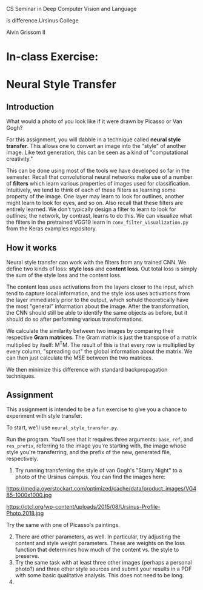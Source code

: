 CS Seminar in Deep Computer Vision and Language

is difference.Ursinus College

Alvin Grissom II

# In-class Exercise:

# Neural Style Transfer

## 

## Introduction

What would a photo of you look like if it were drawn by Picasso or Van Gogh?   

For this assignment, you will dabble in a technique called **neural style transfer**.  This allows one to convert an image into the "style" of another image.  Like text generation, this can be seen as a kind of "computational creativity."

This can be done using most of the tools we have developed so far in the semester.  Recall that convolutional neural networks make use of a number of **filters** which learn various properties of images used for classification.  Intuitively, we tend to think of each of these filters as learning some property of the image.  One layer may learn to look for outlines, another might learn to look for eyes, and so on.  Also recall that these filters are entirely learned.  We don't typically design a filter to learn to look for outlines; the network, by contrast, learns to do this.  We can visualize what the filters in the pretrained VGG19 learn in `conv_filter_visualization.py` from the Keras examples repository.

## How it works

Neural style transfer can work with the filters from any trained CNN.  We define two kinds of loss: **style loss** and **content loss**.  Out total loss is simply the sum of the style loss and the content loss.

The content loss uses activations from the layers closer to the input, which tend to capture local information, and the style loss uses activations from the layer immediately prior to the output, which sohuld theoretically have the most "general" information about the image.  After the transformation, the CNN should still be able to identify the same objects as before, but it should do so after performing various transformations.

We calculate the similarity between two images by comparing their respective **Gram matrices**.  The Gram matrix is just the transpose of a matrix multiplied by itself: M<sup>T</sup>M.  The result of this is that every row is multiplied by every column, "spreading out" the global information about the matrix.  We can then just calculate the MSE between the two matrices.  

We then minimize this difference with standard backpropagation techniques.

## Assignment

This assignment is intended to be a fun exercise to give you a chance to experiment with style transfer.

To start, we'll use `neural_style_transfer.py`.

Run the program.  You'll see that it requires three arguments: `base`, `ref`, and `res_prefix`, referring to the image you're starting with, the image whose style you're transferring, and the prefix of the new, generated file, respectively.

1. Try running transferring the style of van Gogh's "Starry Night" to a photo of the Ursinus campus.   You can find the images here:

https://media.overstockart.com/optimized/cache/data/product_images/VG485-1000x1000.jpg

https://ctcl.org/wp-content/uploads/2015/08/Ursinus-Profile-Photo.2018.jpg

Try the same with one of Picasso's paintings.

2. There are other parameters, as well.  In particular, try adjusting the content and style weight parameters.  These are weights on the loss function that determines how much of the content vs. the style to preserve.
3. Try the same task with at least three other images (perhaps a personal photo?) and three other style sources and submit your results in a PDF with some basic qualitative analysis.    This does not need to be long.
4. 